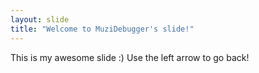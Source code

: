 ```yaml
---
layout: slide
title: "Welcome to MuziDebugger's slide!"
---
```

This is my awesome slide :)
Use the left arrow to go back!
